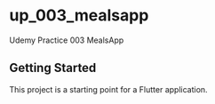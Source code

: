 # up_003_mealsapp

Udemy Practice 003 MealsApp

## Getting Started

This project is a starting point for a Flutter application.
